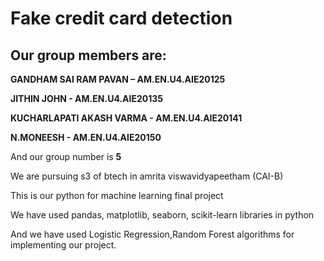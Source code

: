 # Fake credit card detection

## Our group members are:


**GANDHAM SAI RAM PAVAN – AM.EN.U4.AIE20125**

**JITHIN JOHN - AM.EN.U4.AIE20135**

**KUCHARLAPATI AKASH VARMA - AM.EN.U4.AIE20141**

**N.MONEESH - AM.EN.U4.AIE20150**

And our group number is **5**

We are pursuing s3 of  btech in  amrita viswavidyapeetham (CAI-B)


This is our python for machine learning final project 


We have used pandas, matplotlib, seaborn, scikit-learn libraries in python


And we have used Logistic Regression,Random Forest algorithms for implementing our project.